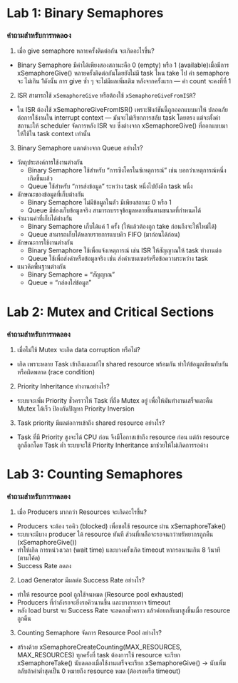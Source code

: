 # Lab 1: Binary Semaphores 
### คำถามสำหรับการทดลоง
1. เมื่อ give semaphore หลายครั้งติดต่อกัน จะเกิดอะไรขึ้น?
  - Binary Semaphore มีค่าได้เพียงสองสถานะคือ 0 (empty) หรือ 1 (available)เมื่อมีการ xSemaphoreGive() หลายครั้งติดต่อกันโดยยังไม่มี task ไหน take ไป ค่า semaphore จะ ไม่เกิน 1ดังนั้น การ give ซ้ำ ๆ จะไม่มีผลเพิ่มเติม หลังจากครั้งแรก — ค่า count จะคงที่ที่ 1
2. ISR สามารถใช้ `xSemaphoreGive` หรือต้องใช้ `xSemaphoreGiveFromISR`?
  - ใน ISR ต้องใช้ xSemaphoreGiveFromISR() เพราะฟังก์ชันนี้ถูกออกแบบมาให้ ปลอดภัยต่อการใช้งานใน interrupt context — มันจะไม่เรียกการสลับ task โดยตรง แต่จะตั้งค่าสถานะให้ scheduler จัดการหลัง ISR จบ ซึ่งต่างจาก xSemaphoreGive() ที่ออกแบบมาให้ใช้ใน task context เท่านั้น
3. Binary Semaphore แตกต่างจาก Queue อย่างไร?
  - วัตถุประสงค์การใช้งานต่างกัน
    - Binary Semaphore ใช้สำหรับ “การซิงโครไนซ์เหตุการณ์” เช่น บอกว่าเหตุการณ์หนึ่งเกิดขึ้นแล้ว
    - Queue ใช้สำหรับ “การส่งข้อมูล” ระหว่าง task หนึ่งไปยังอีก task หนึ่ง
  - ลักษณะของข้อมูลที่เก็บต่างกัน
    - Binary Semaphore ไม่มีข้อมูลในตัว มีเพียงสถานะ 0 หรือ 1
    - Queue มีช่องเก็บข้อมูลจริง สามารถบรรจุข้อมูลหลายชิ้นตามขนาดที่กำหนดได้
  - จำนวนค่าที่เก็บได้ต่างกัน
    - Binary Semaphore เก็บได้แค่ 1 ครั้ง (ให้แล้วต้องถูก take ก่อนถึงจะให้ใหม่ได้)
    - Queue สามารถเก็บได้หลายรายการแบบคิว FIFO (มาก่อนได้ก่อน)
  - ลักษณะการใช้งานต่างกัน
    - Binary Semaphore ใช้เพื่อแจ้งเหตุการณ์ เช่น ISR ให้สัญญาณให้ task ทำงานต่อ
    - Queue ใช้เพื่อส่งค่าหรือข้อมูลจริง เช่น ส่งค่าเซนเซอร์หรือข้อความระหว่าง task
  - แนวคิดพื้นฐานต่างกัน
    - Binary Semaphore = “สัญญาณ”
    - Queue = “กล่องใส่ข้อมูล”

# Lab 2: Mutex and Critical Sections 
### คำถามสำหรับการทดลอง
1. เมื่อไม่ใช้ Mutex จะเกิด data corruption หรือไม่?
  - เกิด เพราะหลาย Task เข้าถึงและแก้ไข shared resource พร้อมกัน ทำให้ข้อมูลเขียนทับกันหรือผิดพลาด (race condition)
2. Priority Inheritance ทำงานอย่างไร?
  - ระบบจะเพิ่ม Priority ชั่วคราวให้ Task ที่ถือ Mutex อยู่ เพื่อให้มันทำงานเสร็จและคืน Mutex ได้เร็ว ป้องกันปัญหา Priority Inversion
3. Task priority มีผลต่อการเข้าถึง shared resource อย่างไร?
  - Task ที่มี Priority สูงจะได้ CPU ก่อน จึงมีโอกาสเข้าถึง resource ก่อน แต่ถ้า resource ถูกล็อกโดย Task ต่ำ ระบบจะใช้ Priority Inheritance มาช่วยให้ไม่เกิดการรอค้าง

# Lab 3: Counting Semaphores
### คำถามสำหรับการทดลอง
1. เมื่อ Producers มากกว่า Resources จะเกิดอะไรขึ้น?
  - Producers จะต้อง รอคิว (blocked) เพื่อขอใช้ resource ผ่าน xSemaphoreTake()
  - ระบบจะมีบาง producer ได้ resource ทันที ส่วนที่เหลือจะรอจนกว่าทรัพยากรถูกคืน (xSemaphoreGive())
  - ทำให้เกิด การหน่วงเวลา (wait time) และบางครั้งเกิด timeout หากรอนานเกิน 8 วินาที (ตามโค้ด)
  - Success Rate ลดลง
2. Load Generator มีผลต่อ Success Rate อย่างไร?
  - ทำให้ resource pool ถูกใช้จนหมด (Resource pool exhausted)
  - Producers ที่กำลังรอจะยิ่งรอคิวนานขึ้น และบางรายอาจ timeout
  - หลัง load burst จบ Success Rate จะลดลงชั่วคราว แล้วค่อยกลับมาสูงขึ้นเมื่อ resource ถูกคืน
3. Counting Semaphore จัดการ Resource Pool อย่างไร?
  - สร้างด้วย xSemaphoreCreateCounting(MAX_RESOURCES, MAX_RESOURCES) ทุกครั้งที่ task ต้องการใช้ resource จะเรียก xSemaphoreTake() นับลดลงเมื่อใช้งานเสร็จจะเรียก xSemaphoreGive() → นับเพิ่มกลับถ้าค่าต่ำสุดเป็น 0 หมายถึง resource หมด (ต้องรอหรือ timeout)
